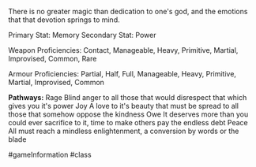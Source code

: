 There is no greater magic than dedication to one's god, and the emotions that that devotion springs to mind. 

Primary Stat: Memory
Secondary Stat: Power

Weapon Proficiencies: Contact, Manageable, Heavy, Primitive, Martial, Improvised, Common, Rare

Armour Proficiencies: Partial, Half, Full, Manageable, Heavy, Primitive, Martial, Improvised, Common

**Pathways:**
Rage
	Blind anger to all those that would disrespect that which gives you it's power
Joy
	A love to it's beauty that must be spread to all those that somehow oppose the kindness
Owe
	It deserves more than you could ever sacrifice to it, time to make others pay the endless debt
Peace
	 All must reach a mindless enlightenment, a conversion by words or the blade

#gameInformation #class